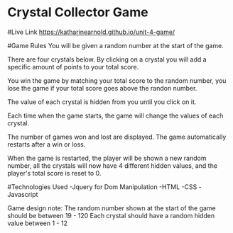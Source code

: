 # Crystal Collector Game

#Live Link
https://katharinearnold.github.io/unit-4-game/

#Game Rules
You will be given a random number at the start of the game.

There are four crystals below. By clicking on a crystal you will add a specific amount of points to your total score.

You win the game by matching your total score to the random number, you lose the game if your total score goes above the randon number.

The value of each crystal is hidden from you until you click on it.

Each time when the game starts, the game will change the values of each crystal.

The number of games won and lost are displayed. The game automatically restarts after a win or loss.

When the game is restarted, the player will be shown a new random number, all the crystals will now have 4 different hidden values, and the player's total score is reset to 0.

#Technologies Used
-Jquery for Dom Manipulation
-HTML
-CSS
-Javascript

Game design note:
The random number shown at the start of the game should be between 19 - 120
Each crystal should have a random hidden value between 1 - 12